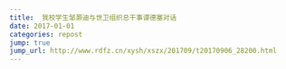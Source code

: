 ```yaml
---
title:  我校学生邹灏迪与世卫组织总干事谭德塞对话
date: 2017-01-01
categories: repost
jump: true
jump_url: http://www.rdfz.cn/xysh/xszx/201709/t20170906_28200.html
---
```



